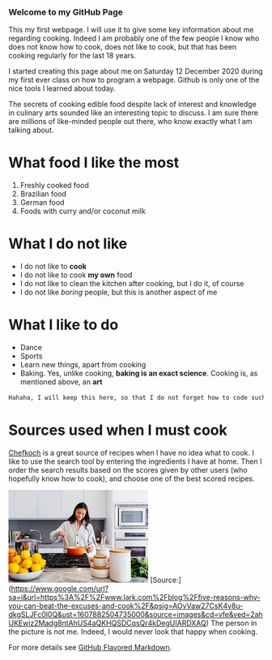 
### Welcome to my GitHub Page

This my  first webpage. I will use it to give some key information about me regarding cooking. Indeed I am probably one of the few people I know who does not know how to cook, does not like to cook, but that has been cooking regularly for the last 18 years.   

I started creating this page about me on Saturday 12 December 2020 during my first ever class on how to program a webpage. Github is only one of the nice tools I learned about today.

The secrets of cooking edible food despite lack of interest and knowledge in culinary arts sounded like an interesting topic to discuss. I am sure there are millions of like-minded people out there, who know exactly what I am talking about.   

# What food I like the most
1. Freshly cooked food
2. Brazilian food
3. German food
4. Foods with curry and/or coconut milk

# What I do not like
- I do not like to **cook** 
- I do not like to cook **my own** food
- I do not like to clean the kitchen after cooking, but I do it, of course
- I do not like _boring_ people, but this is another aspect of me

# What I like to do
- Dance
- Sports
- Learn new things, apart from cooking
- Baking. Yes, unlike cooking, **baking is an exact science**. Cooking is, as mentioned above, an **art**

```markdown
Hahaha, I will keep this here, so that I do not forget how to code such a framed text. I will get there some day.  
```
# Sources used when I must cook
[Chefkoch](https://www.chefkoch.de/) is a great source of recipes when I have no idea what to cook. I like to use the search tool by entering the ingredients I have at home. Then I order the search results based on the scores given by other users (who hopefully know how to cook), and choose one of the best scored recipes.   

![Image](cook.jpg) [Source:] (https://www.google.com/url?sa=i&url=https%3A%2F%2Fwww.lark.com%2Fblog%2Ffive-reasons-why-you-can-beat-the-excuses-and-cook%2F&psig=AOvVaw27CsK4y8u-dkgSLJFc0l0Q&ust=1607882504735000&source=images&cd=vfe&ved=2ahUKEwiz2Madg8ntAhUS4aQKHQSDCqsQr4kDegUIARDXAQ)
The person in the picture is not me. Indeed, I would never look that happy when cooking.


For more details see [GitHub Flavored Markdown](https://guides.github.com/features/mastering-markdown/).


